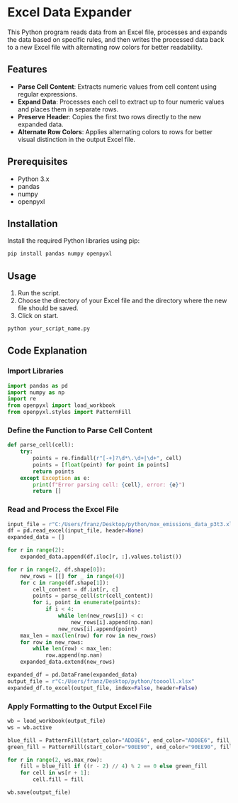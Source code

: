 # Excel Data Expander

This Python program reads data from an Excel file, processes and expands the data based on specific rules, and then writes the processed data back to a new Excel file with alternating row colors for better readability.

## Features

- **Parse Cell Content**: Extracts numeric values from cell content using regular expressions.
- **Expand Data**: Processes each cell to extract up to four numeric values and places them in separate rows.
- **Preserve Header**: Copies the first two rows directly to the new expanded data.
- **Alternate Row Colors**: Applies alternating colors to rows for better visual distinction in the output Excel file.

## Prerequisites

- Python 3.x
- pandas
- numpy
- openpyxl

## Installation

Install the required Python libraries using pip:

```sh
pip install pandas numpy openpyxl
```

## Usage

1. Run the script.
2. Choose the directory of your Excel file and the directory where the new file should be saved.
3. Click on start.

```sh
python your_script_name.py
```

## Code Explanation

### Import Libraries

```python
import pandas as pd
import numpy as np
import re
from openpyxl import load_workbook
from openpyxl.styles import PatternFill
```

### Define the Function to Parse Cell Content

```python
def parse_cell(cell):
    try:
        points = re.findall(r"[-+]?\d*\.\d+|\d+", cell)
        points = [float(point) for point in points]
        return points
    except Exception as e:
        print(f"Error parsing cell: {cell}, error: {e}")
        return []
```

### Read and Process the Excel File

```python
input_file = r"C:/Users/franz/Desktop/python/nox_emissions_data_p3t3.xlsx"  
df = pd.read_excel(input_file, header=None)
expanded_data = []

for r in range(2):
    expanded_data.append(df.iloc[r, :].values.tolist())

for r in range(2, df.shape[0]):
    new_rows = [[] for _ in range(4)]
    for c in range(df.shape[1]):
        cell_content = df.iat[r, c]
        points = parse_cell(str(cell_content))
        for i, point in enumerate(points):
            if i < 4:
                while len(new_rows[i]) < c:
                    new_rows[i].append(np.nan)
                new_rows[i].append(point)
    max_len = max(len(row) for row in new_rows)
    for row in new_rows:
        while len(row) < max_len:
            row.append(np.nan)
    expanded_data.extend(new_rows)

expanded_df = pd.DataFrame(expanded_data)
output_file = r"C:/Users/franz/Desktop/python/tooooll.xlsx"  
expanded_df.to_excel(output_file, index=False, header=False)
```

### Apply Formatting to the Output Excel File

```python
wb = load_workbook(output_file)
ws = wb.active

blue_fill = PatternFill(start_color="ADD8E6", end_color="ADD8E6", fill_type="solid")
green_fill = PatternFill(start_color="90EE90", end_color="90EE90", fill_type="solid")

for r in range(2, ws.max_row):
    fill = blue_fill if ((r - 2) // 4) % 2 == 0 else green_fill
    for cell in ws[r + 1]:
        cell.fill = fill

wb.save(output_file)
```
